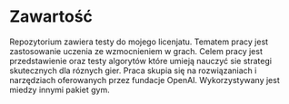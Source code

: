 # Zawartość
Repozytorium zawiera testy do mojego licenjatu. Tematem pracy jest zastosowanie uczenia ze wzmocnieniem w grach.
Celem pracy jest przedstawienie oraz testy algorytów które umieją nauczyć sie strategi skutecznych dla róznych gier.
Praca skupia się na rozwiązaniach i narzędziach oferowanych przez fundacje OpenAI. Wykorzystywany jest miedzy innymi pakiet gym.  
